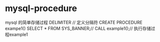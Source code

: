 # mysql-procedure
mysql 的简单存储过程
DELIMITER //  定义分隔符 
CREATE PROCEDURE exampe1() SELECT * FROM  SYS_BANNER;//
CALL example1();// 执行存储过程example1
